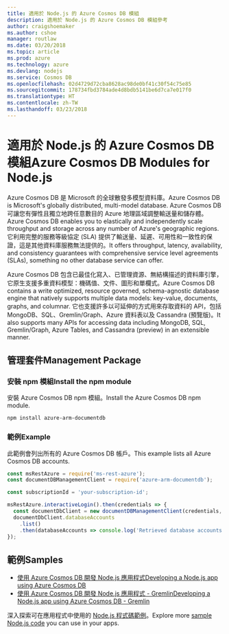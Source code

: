 ```yaml
---
title: 適用於 Node.js 的 Azure Cosmos DB 模組
description: 適用於 Node.js 的 Azure Cosmos DB 模組參考
author: craigshoemaker
ms.author: cshoe
manager: routlaw
ms.date: 03/20/2018
ms.topic: article
ms.prod: azure
ms.technology: azure
ms.devlang: nodejs
ms.service: Cosmos DB
ms.openlocfilehash: 02d4729d72cba8628ac98de0bf41c30f54c75e85
ms.sourcegitcommit: 178734fbd3784ade4d8bdb5141be6d7ca7e017f0
ms.translationtype: HT
ms.contentlocale: zh-TW
ms.lasthandoff: 03/23/2018
---
```

# <a name="azure-cosmos-db-modules-for-nodejs"></a><span data-ttu-id="fdcde-103">適用於 Node.js 的 Azure Cosmos DB 模組</span><span class="sxs-lookup"><span data-stu-id="fdcde-103">Azure Cosmos DB Modules for Node.js</span></span>

<span data-ttu-id="fdcde-104">Azure Cosmos DB 是 Microsoft 的全球散發多模型資料庫。</span><span class="sxs-lookup"><span data-stu-id="fdcde-104">Azure Cosmos DB is Microsoft's globally distributed, multi-model database.</span></span> <span data-ttu-id="fdcde-105">Azure Cosmos DB 可讓您有彈性且獨立地跨任意數目的 Azure 地理區域調整輸送量和儲存體。</span><span class="sxs-lookup"><span data-stu-id="fdcde-105">Azure Cosmos DB enables you to elastically and independently scale throughput and storage across any number of Azure's geographic regions.</span></span> <span data-ttu-id="fdcde-106">它利用完整的服務等級協定 (SLA) 提供了輸送量、延遲、可用性和一致性的保證，這是其他資料庫服務無法提供的。</span><span class="sxs-lookup"><span data-stu-id="fdcde-106">It offers throughput, latency, availability, and consistency guarantees with comprehensive service level agreements (SLAs), something no other database service can offer.</span></span>

<span data-ttu-id="fdcde-107">Azure Cosmos DB 包含已最佳化寫入、已管理資源、無結構描述的資料庫引擎，它原生支援多重資料模型：機碼值、文件、圖形和單欄式。</span><span class="sxs-lookup"><span data-stu-id="fdcde-107">Azure Cosmos DB contains a write optimized, resource governed, schema-agnostic database engine that natively supports multiple data models: key-value, documents, graphs, and columnar.</span></span> <span data-ttu-id="fdcde-108">它也支援許多以可延伸的方式用來存取資料的 API，包括 MongoDB、SQL、Gremlin/Graph、Azure 資料表以及 Cassandra (預覽版)。</span><span class="sxs-lookup"><span data-stu-id="fdcde-108">It also supports many APIs for accessing data including MongoDB, SQL, Gremlin/Graph, Azure Tables, and Cassandra (preview) in an extensible manner.</span></span>

## <a name="management-package"></a><span data-ttu-id="fdcde-109">管理套件</span><span class="sxs-lookup"><span data-stu-id="fdcde-109">Management Package</span></span>

### <a name="install-the-npm-module"></a><span data-ttu-id="fdcde-110">安裝 npm 模組</span><span class="sxs-lookup"><span data-stu-id="fdcde-110">Install the npm module</span></span> 

<span data-ttu-id="fdcde-111">安裝 Azure Cosmos DB npm 模組。</span><span class="sxs-lookup"><span data-stu-id="fdcde-111">Install the Azure Cosmos DB npm module.</span></span>

```bash
npm install azure-arm-documentdb
```

### <a name="example"></a><span data-ttu-id="fdcde-112">範例</span><span class="sxs-lookup"><span data-stu-id="fdcde-112">Example</span></span>

<span data-ttu-id="fdcde-113">此範例會列出所有的 Azure Cosmos DB 帳戶。</span><span class="sxs-lookup"><span data-stu-id="fdcde-113">This example lists all Azure Cosmos DB accounts.</span></span>

```javascript
const msRestAzure = require('ms-rest-azure');
const documentDBManagementClient = require('azure-arm-documentdb');

const subscriptionId = 'your-subscription-id';

msRestAzure.interactiveLogin().then(credentials => {
  const documentDbClient = new documentDBManagementClient(credentials, subscriptionId);
  documentDbClient.databaseAccounts
    .list()
    .then(databaseAccounts => console.log('Retrieved database accounts: ', databaseAccounts));
});
```

## <a name="samples"></a><span data-ttu-id="fdcde-114">範例</span><span class="sxs-lookup"><span data-stu-id="fdcde-114">Samples</span></span>

* [<span data-ttu-id="fdcde-115">使用 Azure Cosmos DB 開發 Node.js 應用程式</span><span class="sxs-lookup"><span data-stu-id="fdcde-115">Developing a Node.js app using Azure Cosmos DB</span></span>](https://azure.microsoft.com/resources/samples/azure-cosmos-db-documentdb-nodejs-getting-started/)
* [<span data-ttu-id="fdcde-116">使用 Azure Cosmos DB 開發 Node.js 應用程式 - Gremlin</span><span class="sxs-lookup"><span data-stu-id="fdcde-116">Developing a Node.js app using Azure Cosmos DB - Gremlin</span></span>](https://azure.microsoft.com/resources/samples/azure-cosmos-db-graph-nodejs-getting-started/)

<span data-ttu-id="fdcde-117">深入探索可在應用程式中使用的 [Node.js 程式碼範例](https://azure.microsoft.com/resources/samples/?platform=nodejs)。</span><span class="sxs-lookup"><span data-stu-id="fdcde-117">Explore more [sample Node.js code](https://azure.microsoft.com/resources/samples/?platform=nodejs) you can use in your apps.</span></span>
